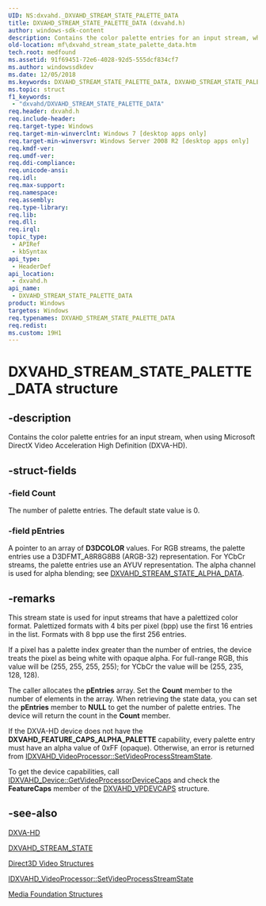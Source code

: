 ```yaml
---
UID: NS:dxvahd._DXVAHD_STREAM_STATE_PALETTE_DATA
title: DXVAHD_STREAM_STATE_PALETTE_DATA (dxvahd.h)
author: windows-sdk-content
description: Contains the color palette entries for an input stream, when using Microsoft DirectX Video Acceleration High Definition (DXVA-HD).
old-location: mf\dxvahd_stream_state_palette_data.htm
tech.root: medfound
ms.assetid: 91f69451-72e6-4028-92d5-555dcf834cf7
ms.author: windowssdkdev
ms.date: 12/05/2018
ms.keywords: DXVAHD_STREAM_STATE_PALETTE_DATA, DXVAHD_STREAM_STATE_PALETTE_DATA structure [Media Foundation], dxvahd/DXVAHD_STREAM_STATE_PALETTE_DATA, mf.dxvahd_stream_state_palette_data
ms.topic: struct
f1_keywords: 
 - "dxvahd/DXVAHD_STREAM_STATE_PALETTE_DATA"
req.header: dxvahd.h
req.include-header: 
req.target-type: Windows
req.target-min-winverclnt: Windows 7 [desktop apps only]
req.target-min-winversvr: Windows Server 2008 R2 [desktop apps only]
req.kmdf-ver: 
req.umdf-ver: 
req.ddi-compliance: 
req.unicode-ansi: 
req.idl: 
req.max-support: 
req.namespace: 
req.assembly: 
req.type-library: 
req.lib: 
req.dll: 
req.irql: 
topic_type:
 - APIRef
 - kbSyntax
api_type:
 - HeaderDef
api_location:
 - dxvahd.h
api_name:
 - DXVAHD_STREAM_STATE_PALETTE_DATA
product: Windows
targetos: Windows
req.typenames: DXVAHD_STREAM_STATE_PALETTE_DATA
req.redist: 
ms.custom: 19H1
---
```


# DXVAHD_STREAM_STATE_PALETTE_DATA structure


## -description


Contains the color palette entries for an input stream, when using Microsoft DirectX Video Acceleration High Definition (DXVA-HD).


## -struct-fields




### -field Count

The number of palette entries. The default state value is 0.


### -field pEntries

A pointer to an array of <b>D3DCOLOR</b> values. For RGB streams, the palette entries use a D3DFMT_A8R8G8B8 (ARGB-32) representation. For YCbCr streams, the palette entries use an AYUV representation. The alpha channel is used for alpha blending; see <a href="https://docs.microsoft.com/windows/desktop/api/dxvahd/ns-dxvahd-_dxvahd_stream_state_alpha_data">DXVAHD_STREAM_STATE_ALPHA_DATA</a>.


## -remarks



This stream state is used for input streams that have a palettized color format. Palettized formats with 4 bits per pixel (bpp) use the first 16 entries in the list. Formats with 8 bpp use the first 256 entries.

If a pixel has a palette index greater than the number of entries, the device treats the pixel as being white with opaque alpha. For full-range RGB, this value will be (255, 255, 255, 255); for YCbCr the value will be (255, 235, 128, 128).

The caller allocates the <b>pEntries</b> array. Set the <b>Count</b> member to the number of elements in the array. When retrieving the state data, you can set the <b>pEntries</b> member to <b>NULL</b> to get the number of palette entries. The device will return the count in the <b>Count</b> member.

If the DXVA-HD device does not have the <b>DXVAHD_FEATURE_CAPS_ALPHA_PALETTE</b> capability, every palette entry must have an alpha value of 0xFF (opaque). Otherwise, an error is returned from <a href="https://docs.microsoft.com/windows/desktop/api/dxvahd/nf-dxvahd-idxvahd_videoprocessor-setvideoprocessstreamstate">IDXVAHD_VideoProcessor::SetVideoProcessStreamState</a>. 

To get the device capabilities, call <a href="https://docs.microsoft.com/windows/desktop/api/dxvahd/nf-dxvahd-idxvahd_device-getvideoprocessordevicecaps">IDXVAHD_Device::GetVideoProcessorDeviceCaps</a> and check the <b>FeatureCaps</b> member of the <a href="https://docs.microsoft.com/windows/desktop/api/dxvahd/ns-dxvahd-_dxvahd_vpdevcaps">DXVAHD_VPDEVCAPS</a> structure.




## -see-also




<a href="https://docs.microsoft.com/windows/desktop/medfound/dxva-hd">DXVA-HD</a>



<a href="https://docs.microsoft.com/windows/desktop/api/dxvahd/ne-dxvahd-_dxvahd_stream_state">DXVAHD_STREAM_STATE</a>



<a href="https://docs.microsoft.com/windows/desktop/medfound/direct3d-video-structures">Direct3D Video Structures</a>



<a href="https://docs.microsoft.com/windows/desktop/api/dxvahd/nf-dxvahd-idxvahd_videoprocessor-setvideoprocessstreamstate">IDXVAHD_VideoProcessor::SetVideoProcessStreamState</a>



<a href="https://docs.microsoft.com/windows/desktop/medfound/media-foundation-structures">Media Foundation Structures</a>
 

 


